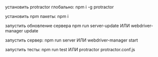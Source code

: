 установить protractor глобально:
npm i -g protractor

установить npm пакеты:
npm i

запустить обновление сервера
npm run server-update ИЛИ webdriver-manager update

запустить сервер:
npm run server ИЛИ webdriver-manager start

запустить тесты:
npm run test ИЛИ protractor protractor.conf.js
